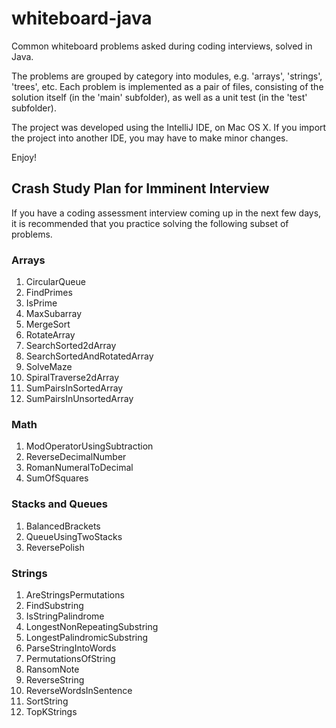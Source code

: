 # whiteboard-java

Common whiteboard problems asked during coding interviews,
solved in Java.

The problems are grouped by category into modules,
e.g.  'arrays', 'strings', 'trees', etc. Each problem
is implemented as a pair of files, consisting of the
solution itself (in the 'main' subfolder), as well as
a unit test (in the 'test' subfolder).

The project was developed using the IntelliJ IDE,
on Mac OS X. If you import the project into
another IDE, you may have to make minor changes.

Enjoy!

## Crash Study Plan for Imminent Interview

If you have a coding assessment interview coming up in
the next few days, it is recommended that you practice
solving the following subset of problems.

### Arrays

1. CircularQueue
2. FindPrimes
3. IsPrime
4. MaxSubarray
5. MergeSort
6. RotateArray
7. SearchSorted2dArray
8. SearchSortedAndRotatedArray
9. SolveMaze
10. SpiralTraverse2dArray
11. SumPairsInSortedArray
12. SumPairsInUnsortedArray

### Math
1. ModOperatorUsingSubtraction
2. ReverseDecimalNumber
3. RomanNumeralToDecimal
4. SumOfSquares

### Stacks and Queues

1. BalancedBrackets
2. QueueUsingTwoStacks
3. ReversePolish

### Strings

1. AreStringsPermutations
2. FindSubstring
3. IsStringPalindrome
4. LongestNonRepeatingSubstring
5. LongestPalindromicSubstring
6. ParseStringIntoWords
7. PermutationsOfString
8. RansomNote
9. ReverseString
10. ReverseWordsInSentence
11. SortString
12. TopKStrings
